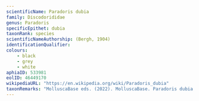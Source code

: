 ```yaml
---
scientificName: Paradoris dubia
family: Discodorididae
genus: Paradoris
specificEpithet: dubia
taxonRank: species
scientificNameAuthorship: (Bergh, 1904)
identificationQualifier: 
colours:
    - black
    - grey
    - white
aphiaID: 533981
eolID: 46449170
wikipediaURL: "https://en.wikipedia.org/wiki/Paradoris_dubia"
taxonRemarks: "MolluscaBase eds. (2022). MolluscaBase. Paradoris dubia (Bergh, 1904). Accessed through: World Register of Marine Species at: https://www.marinespecies.org/aphia.php?p=taxdetails&id=533981 on 2022-02-27"
---
```

